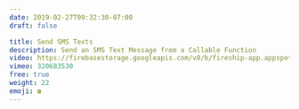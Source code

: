 ```yaml
---
date: 2019-02-27T09:32:30-07:00
draft: false

title: Send SMS Texts
description: Send an SMS Text Message from a Callable Function
video: https://firebasestorage.googleapis.com/v0/b/fireship-app.appspot.com/o/courses%2Fcloud-functions-master-course%2F6-callable.mp4?alt=media&token=1c6a9de0-b75c-435a-8e20-41ab8ff66804
vimeo: 320683530
free: true
weight: 22
emoji: ☎️
---
```

